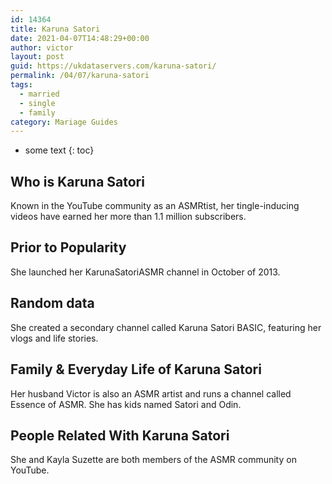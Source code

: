 ```yaml
---
id: 14364
title: Karuna Satori
date: 2021-04-07T14:48:29+00:00
author: victor
layout: post
guid: https://ukdataservers.com/karuna-satori/
permalink: /04/07/karuna-satori  
tags:
  - married
  - single
  - family
category: Mariage Guides
---
```


* some text
{: toc}


## Who is Karuna Satori



Known in the YouTube community as an ASMRtist, her tingle-inducing videos have earned her more than 1.1 million subscribers. 

                
                
                
## Prior to Popularity



She launched her KarunaSatoriASMR channel in October of 2013. 

                
                
                
## Random data



She created a secondary channel called Karuna Satori BASIC, featuring her vlogs and life stories. 

                
                
                
## Family & Everyday Life of Karuna Satori



Her husband Victor is also an ASMR artist and runs a channel called Essence of ASMR. She has kids named Satori and Odin.

                
                
                
## People Related With Karuna Satori



She and Kayla Suzette are both members of the ASMR community on YouTube. 

                
              
            
          
          
          